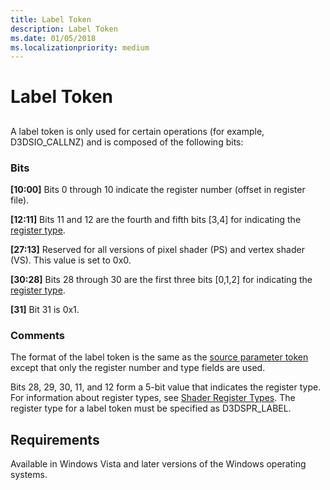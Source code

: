 ```yaml
---
title: Label Token
description: Label Token
ms.date: 01/05/2018
ms.localizationpriority: medium
---
```


# Label Token


## <span id="ddk_label_token_gg"></span><span id="DDK_LABEL_TOKEN_GG"></span>


A label token is only used for certain operations (for example, D3DSIO\_CALLNZ) and is composed of the following bits:

### <span id="bits"></span><span id="BITS"></span>Bits

<span id="_10_00_"></span>**\[10:00\]**
Bits 0 through 10 indicate the register number (offset in register file).

<span id="_12_11_"></span>**\[12:11\]**
Bits 11 and 12 are the fourth and fifth bits \[3,4\] for indicating the [register type](/windows-hardware/drivers/ddi/d3d9types/ne-d3d9types-_d3dshader_param_register_type).

<span id="_27_13_"></span>**\[27:13\]**
Reserved for all versions of pixel shader (PS) and vertex shader (VS). This value is set to 0x0.

<span id="_30_28_"></span>**\[30:28\]**
Bits 28 through 30 are the first three bits \[0,1,2\] for indicating the [register type](/windows-hardware/drivers/ddi/d3d9types/ne-d3d9types-_d3dshader_param_register_type).

<span id="_31_"></span>**\[31\]**
Bit 31 is 0x1.

### <span id="comments"></span><span id="COMMENTS"></span>Comments

The format of the label token is the same as the [source parameter token](source-parameter-token.md) except that only the register number and type fields are used.

Bits 28, 29, 30, 11, and 12 form a 5-bit value that indicates the register type. For information about register types, see [Shader Register Types](/windows-hardware/drivers/ddi/d3d9types/ne-d3d9types-_d3dshader_param_register_type). The register type for a label token must be specified as D3DSPR\_LABEL.

## <span id="Requirements"></span><span id="requirements"></span><span id="REQUIREMENTS"></span>Requirements


Available in Windows Vista and later versions of the Windows operating systems.

 

